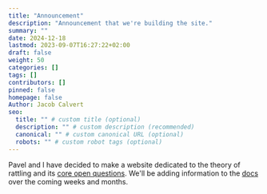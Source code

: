 ```yaml
---
title: "Announcement"
description: "Announcement that we're building the site."
summary: ""
date: 2024-12-18
lastmod: 2023-09-07T16:27:22+02:00
draft: false
weight: 50
categories: []
tags: []
contributors: []
pinned: false
homepage: false
Author: Jacob Calvert
seo:
  title: "" # custom title (optional)
  description: "" # custom description (recommended)
  canonical: "" # custom canonical URL (optional)
  robots: "" # custom robot tags (optional)
---
```


Pavel and I have decided to make a website dedicated to the theory of rattling and its [core open questions](/core-questions/). We'll be adding information to the [docs](/docs/background/rattling/) over the coming weeks and months.
